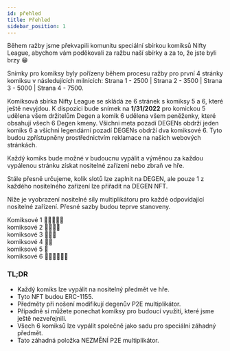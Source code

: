 ```yaml
---
id: přehled
title: Přehled
sidebar_position: 1
---
```


Během ražby jsme překvapili komunitu speciální sbírkou komiksů Nifty League, abychom vám poděkovali za ražbu naší sbírky a za to, že jste byli brzy 😁

Snímky pro komiksy byly pořízeny během procesu ražby pro první 4 stránky komiksu v následujících milnících: Strana 1 - 2500 | Strana 2 - 3500 | Strana 3 - 5000 | Strana 4 - 7500.

Komiksová sbírka Nifty League se skládá ze 6 stránek s komiksy 5 a 6, které ještě nevyjdou. K dispozici bude snímek na **1/31/2022** pro komickou 5 udělena všem držitelům Degen a komik 6 udělena všem peněženky, které obsahují všech 6 Degen kmeny. Všichni meta pozadí DEGENs obdrží jeden komiks 6 a všichni legendární pozadí DEGENs obdrží dva komiksové 6. Tyto budou zpřístupněny prostřednictvím reklamace na našich webových stránkách.

Každý komiks bude možné v budoucnu vypálit a výměnou za každou vypálenou stránku získat nositelné zařízení nebo zbraň ve hře.

Stále přesně určujeme, kolik slotů lze zaplnit na DEGEN, ale pouze 1 z každého nositelného zařízení lze přiřadit na DEGEN NFT.

Níže je vyobrazení nositelné síly multiplikátoru pro každé odpovídající nositelné zařízení. Přesné sazby budou teprve stanoveny.

Komiksové 1 💪💪💪💪💪  
komiksové 2 💪💪💪💪  
komiksové 3 💪💪💪  
komiksové 4 💪💪  
komiksové 5 💪  
komiksové 6 💪💪💪💪💪💪

### TL;DR

- Každý komiks lze vypálit na nositelný předmět ve hře.
- Tyto NFT budou ERC-1155.
- Předměty při nošení modifikují degenův P2E multiplikátor.
- Případně si můžete ponechat komiksy pro budoucí využití, které jsme ještě nezveřejnili.
- Všech 6 komiksů lze vypálit společně jako sadu pro speciální záhadný předmět.
- Tato záhadná položka NEZMĚNÍ P2E multiplikátor.
